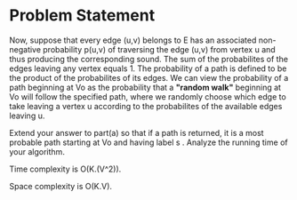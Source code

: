 # Problem Statement

Now, suppose that every edge (u,v) belongs to E has an associated non-negative probability p(u,v) of traversing the edge (u,v) from vertex u and thus producing the corresponding sound. The sum of the probabilites of the edges leaving any vertex equals 1. The probability of a path is defined to be the product of the probabilites of its edges. We can view the probability of a path beginning at Vo as the probability that a **"random walk"** beginning at Vo will follow the specified path, where we randomly choose which edge to take leaving a vertex u according to the probabilites of the available edges leaving u.

Extend your answer to part(a) so that if a path is returned, it is a most probable path starting at Vo and having label s . Analyze the running time of your algorithm.

Time complexity is O(K.(V^2)).

Space complexity is O(K.V).
